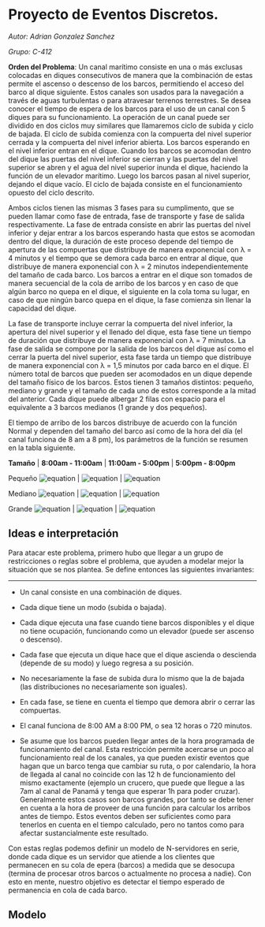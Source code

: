 # Proyecto de Eventos Discretos.

*Autor: Adrian Gonzalez Sanchez*

*Grupo: C-412*

**Orden del Problema**:
Un canal marı́timo consiste en una o más exclusas colocadas en diques consecutivos de manera que la combinación de estas
permite el ascenso o descenso de los barcos, permitiendo el acceso del barco al dique siguiente. Estos canales son usados para la navegación a través de aguas turbulentas o para atravesar terrenos terrestres. Se desea conocer el tiempo de espera de los barcos para el uso de un canal con 5 diques para su funcionamiento. La operación de un canal puede ser dividido en dos ciclos muy similares que llamaremos ciclo de subida y ciclo de bajada. El ciclo de subida comienza con la compuerta del nivel superior cerrada y la compuerta del nivel inferior abierta. Los barcos esperando en el nivel inferior entran en el dique. Cuando los barcos se acomodan dentro del dique las puertas del nivel inferior se cierran y las puertas del nivel superior se abren y el agua del nivel superior inunda el dique, haciendo la función de un elevador marı́timo. Luego los barcos pasan al nivel superior, dejando el dique vacı́o. El ciclo de bajada consiste en el funcionamiento opuesto del ciclo descrito.

Ambos ciclos tienen las mismas 3 fases para su cumplimento, que se pueden llamar como fase de entrada, fase de transporte y fase de salida respectivamente. La fase de entrada consiste en abrir las puertas del nivel inferior y dejar entrar a
los barcos esperando hasta que estos se acomodan dentro del dique, la duración de este proceso depende del tiempo de apertura de las compuertas que distribuye de manera exponencial con λ = 4 minutos y el tiempo que se demora cada barco en entrar al dique, que distribuye de manera exponencial con λ = 2 minutos independientemente del tamaño de cada barco. Los barcos a entrar en el dique son tomados de manera secuencial de la cola de arribo de los barcos y en caso de que algún barco no quepa en el dique, el siguiente en la cola toma su lugar, en caso de que ningún barco quepa en el dique, la fase comienza sin llenar la capacidad del dique. 

La fase de transporte incluye cerrar la compuerta del nivel inferior, la apertura del nivel superior y el llenado del dique, esta fase tiene un tiempo de duración que distribuye de manera exponencial con λ = 7 minutos. La fase de salida se compone por la salida de los barcos del dique ası́ como el cerrar la puerta del nivel superior, esta fase tarda un tiempo que distribuye de manera exponencial con λ = 1,5 minutos por cada barco en el dique. El número total de barcos que pueden ser acomodados en un dique depende del tamaño fı́sico de los barcos. Estos tienen 3 tamaños distintos: pequeño, mediano y grande y el tamaño de cada uno de estos corresponde a la mitad del anterior. Cada dique puede albergar 2 filas con espacio para el equivalente a 3 barcos medianos (1 grande y dos pequeños). 

El tiempo de arribo de los barcos distribuye de acuerdo con la función Normal y dependen del tamaño del barco ası́ como de la hora del dı́a (el canal funciona de 8 am a 8 pm), los parámetros de la función se resumen en la tabla siguiente.

**Tamaño**  |  **8:00am - 11:00am**    | **11:00am - 5:00pm**    |  **5:00pm - 8:00pm**

Pequeño       ![equation](http://www.sciweavers.org/upload/Tex2Img_1585279398/render.png) | ![equation](http://www.sciweavers.org/upload/Tex2Img_1585279281/render.png) | ![equation](http://www.sciweavers.org/upload/Tex2Img_1585279309/render.png)

Mediano      ![equation](http://www.sciweavers.org/upload/Tex2Img_1585279454/render.png) | ![equation](http://www.sciweavers.org/upload/Tex2Img_1585279498/render.png) | ![equation](http://www.sciweavers.org/upload/Tex2Img_1585279537/render.png)

Grande        ![equation](http://www.sciweavers.org/upload/Tex2Img_1585279619/render.png) | ![equation](http://www.sciweavers.org/upload/Tex2Img_1585279645/render.png) | ![equation](http://www.sciweavers.org/upload/Tex2Img_1585279677/render.png)


## Ideas e interpretación

Para atacar este problema, primero hubo que llegar a un grupo de restricciones o reglas sobre el problema, que ayuden a modelar mejor la situación que se nos plantea. Se define entonces las siguientes invariantes:

***
* Un canal consiste en una combinación de diques.

* Cada dique tiene un modo (subida o bajada).

* Cada dique ejecuta una fase cuando tiene barcos disponibles y el dique no tiene ocupación, funcionando como un elevador (puede ser ascenso o descenso).

* Cada fase que ejecuta un dique hace que el dique ascienda o descienda (depende de su modo) y luego regresa a su posición.

* No necesariamente la fase de subida dura lo mismo que la de bajada (las distribuciones no necesariamente son iguales).

* En cada fase, se tiene en cuenta el tiempo que demora abrir o cerrar las compuertas.

* El canal funciona de 8:00 AM a 8:00 PM, o sea 12 horas o 720 minutos.

* Se asume que los barcos pueden llegar antes de la hora programada de funcionamiento del canal. Esta restricción permite acercarse un poco al funcionamiento real de los canales, ya que pueden existir eventos que hagan que un barco tenga que cambiar su ruta, o por calendario, la hora de llegada al canal no coincide con las 12 h de funcionamiento del mismo exactamente (ejemplo un crucero, que puede que llegue a las 7am al canal de Panamá y tenga que esperar 1h para poder cruzar). Generalmente estos casos son barcos grandes, por tanto se debe tener en cuenta a la hora de proveer de una función para calcular los arribos antes de tiempo. Estos eventos deben ser suficientes como para tenerlos en cuenta en el tiempo calculado, pero no tantos como para afectar sustancialmente este resultado.

Con estas reglas podemos definir un modelo de N-servidores en serie, donde cada dique es un servidor que atiende a los clientes que permanecen en su cola de epera (barcos) a medida que se desocupa (termina de procesar otros barcos o actualmente no procesa a nadie). Con esto en mente, nuestro objetivo es detectar el tiempo esperado de permanencia en cola de cada barco.

## Modelo

